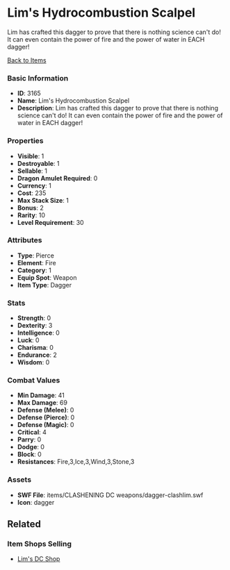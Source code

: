 # Lim's Hydrocombustion Scalpel

Lim has crafted this dagger to prove that there is nothing science can't do!  It can even contain the power of fire and the power of water in EACH dagger!  

[Back to Items](../items.md)

### Basic Information

- **ID**: 3165
- **Name**: Lim&#039;s Hydrocombustion Scalpel
- **Description**: Lim has crafted this dagger to prove that there is nothing science can&#039;t do!  It can even contain the power of fire and the power of water in EACH dagger!  

### Properties

- **Visible**: 1
- **Destroyable**: 1
- **Sellable**: 1
- **Dragon Amulet Required**: 0
- **Currency**: 1
- **Cost**: 235
- **Max Stack Size**: 1
- **Bonus**: 2
- **Rarity**: 10
- **Level Requirement**: 30

### Attributes

- **Type**: Pierce
- **Element**: Fire
- **Category**: 1
- **Equip Spot**: Weapon
- **Item Type**: Dagger

### Stats

- **Strength**: 0
- **Dexterity**: 3
- **Intelligence**: 0
- **Luck**: 0
- **Charisma**: 0
- **Endurance**: 2
- **Wisdom**: 0

### Combat Values

- **Min Damage**: 41
- **Max Damage**: 69
- **Defense (Melee)**: 0
- **Defense (Pierce)**: 0
- **Defense (Magic)**: 0
- **Critical**: 4
- **Parry**: 0
- **Dodge**: 0
- **Block**: 0
- **Resistances**: Fire,3,Ice,3,Wind,3,Stone,3

### Assets

- **SWF File**: items/CLASHENING DC weapons/dagger-clashlim.swf
- **Icon**: dagger

## Related

### Item Shops Selling

- [Lim's DC Shop](../item-shops/118-lim-s-dc-shop.md)

